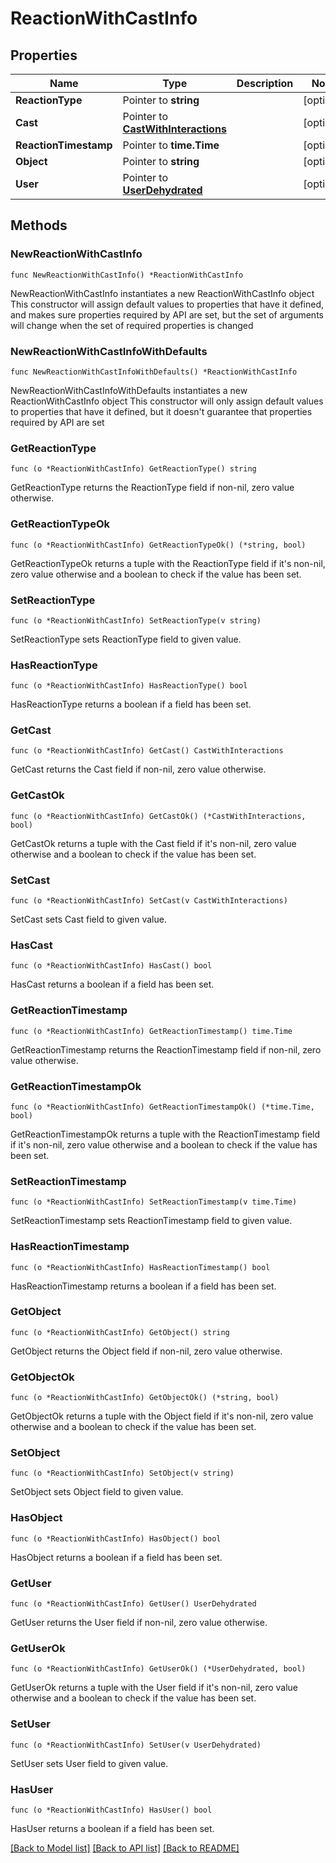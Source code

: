 # ReactionWithCastInfo

## Properties

Name | Type | Description | Notes
------------ | ------------- | ------------- | -------------
**ReactionType** | Pointer to **string** |  | [optional] 
**Cast** | Pointer to [**CastWithInteractions**](CastWithInteractions.md) |  | [optional] 
**ReactionTimestamp** | Pointer to **time.Time** |  | [optional] 
**Object** | Pointer to **string** |  | [optional] 
**User** | Pointer to [**UserDehydrated**](UserDehydrated.md) |  | [optional] 

## Methods

### NewReactionWithCastInfo

`func NewReactionWithCastInfo() *ReactionWithCastInfo`

NewReactionWithCastInfo instantiates a new ReactionWithCastInfo object
This constructor will assign default values to properties that have it defined,
and makes sure properties required by API are set, but the set of arguments
will change when the set of required properties is changed

### NewReactionWithCastInfoWithDefaults

`func NewReactionWithCastInfoWithDefaults() *ReactionWithCastInfo`

NewReactionWithCastInfoWithDefaults instantiates a new ReactionWithCastInfo object
This constructor will only assign default values to properties that have it defined,
but it doesn't guarantee that properties required by API are set

### GetReactionType

`func (o *ReactionWithCastInfo) GetReactionType() string`

GetReactionType returns the ReactionType field if non-nil, zero value otherwise.

### GetReactionTypeOk

`func (o *ReactionWithCastInfo) GetReactionTypeOk() (*string, bool)`

GetReactionTypeOk returns a tuple with the ReactionType field if it's non-nil, zero value otherwise
and a boolean to check if the value has been set.

### SetReactionType

`func (o *ReactionWithCastInfo) SetReactionType(v string)`

SetReactionType sets ReactionType field to given value.

### HasReactionType

`func (o *ReactionWithCastInfo) HasReactionType() bool`

HasReactionType returns a boolean if a field has been set.

### GetCast

`func (o *ReactionWithCastInfo) GetCast() CastWithInteractions`

GetCast returns the Cast field if non-nil, zero value otherwise.

### GetCastOk

`func (o *ReactionWithCastInfo) GetCastOk() (*CastWithInteractions, bool)`

GetCastOk returns a tuple with the Cast field if it's non-nil, zero value otherwise
and a boolean to check if the value has been set.

### SetCast

`func (o *ReactionWithCastInfo) SetCast(v CastWithInteractions)`

SetCast sets Cast field to given value.

### HasCast

`func (o *ReactionWithCastInfo) HasCast() bool`

HasCast returns a boolean if a field has been set.

### GetReactionTimestamp

`func (o *ReactionWithCastInfo) GetReactionTimestamp() time.Time`

GetReactionTimestamp returns the ReactionTimestamp field if non-nil, zero value otherwise.

### GetReactionTimestampOk

`func (o *ReactionWithCastInfo) GetReactionTimestampOk() (*time.Time, bool)`

GetReactionTimestampOk returns a tuple with the ReactionTimestamp field if it's non-nil, zero value otherwise
and a boolean to check if the value has been set.

### SetReactionTimestamp

`func (o *ReactionWithCastInfo) SetReactionTimestamp(v time.Time)`

SetReactionTimestamp sets ReactionTimestamp field to given value.

### HasReactionTimestamp

`func (o *ReactionWithCastInfo) HasReactionTimestamp() bool`

HasReactionTimestamp returns a boolean if a field has been set.

### GetObject

`func (o *ReactionWithCastInfo) GetObject() string`

GetObject returns the Object field if non-nil, zero value otherwise.

### GetObjectOk

`func (o *ReactionWithCastInfo) GetObjectOk() (*string, bool)`

GetObjectOk returns a tuple with the Object field if it's non-nil, zero value otherwise
and a boolean to check if the value has been set.

### SetObject

`func (o *ReactionWithCastInfo) SetObject(v string)`

SetObject sets Object field to given value.

### HasObject

`func (o *ReactionWithCastInfo) HasObject() bool`

HasObject returns a boolean if a field has been set.

### GetUser

`func (o *ReactionWithCastInfo) GetUser() UserDehydrated`

GetUser returns the User field if non-nil, zero value otherwise.

### GetUserOk

`func (o *ReactionWithCastInfo) GetUserOk() (*UserDehydrated, bool)`

GetUserOk returns a tuple with the User field if it's non-nil, zero value otherwise
and a boolean to check if the value has been set.

### SetUser

`func (o *ReactionWithCastInfo) SetUser(v UserDehydrated)`

SetUser sets User field to given value.

### HasUser

`func (o *ReactionWithCastInfo) HasUser() bool`

HasUser returns a boolean if a field has been set.


[[Back to Model list]](../README.md#documentation-for-models) [[Back to API list]](../README.md#documentation-for-api-endpoints) [[Back to README]](../README.md)


